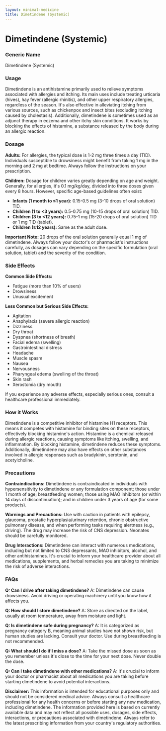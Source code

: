 ```yaml
---
layout: minimal-medicine
title: Dimetindene (Systemic)
---
```


# Dimetindene (Systemic)
### Generic Name
Dimetindene (Systemic)

### Usage
Dimetindene is an antihistamine primarily used to relieve symptoms associated with allergies and itching.  Its main uses include treating urticaria (hives), hay fever (allergic rhinitis), and other upper respiratory allergies, regardless of the season. It's also effective in alleviating itching from various sources, such as chickenpox and insect bites (excluding itching caused by cholestasis).  Additionally, dimetindene is sometimes used as an adjunct therapy in eczema and other itchy skin conditions.  It works by blocking the effects of histamine, a substance released by the body during an allergic reaction.

### Dosage
**Adults:** For allergies, the typical dose is 1-2 mg three times a day (TID).  Individuals susceptible to drowsiness might benefit from taking 1 mg in the morning and 2 mg at bedtime.  Always follow the instructions on your prescription.

**Children:** Dosage for children varies greatly depending on age and weight.  Generally, for allergies, it's 0.1 mg/kg/day, divided into three doses given every 8 hours.  However, specific age-based guidelines often exist:

* **Infants (1 month to ≤1 year):** 0.15-0.5 mg (3-10 drops of oral solution) TID.
* **Children (1 to <3 years):** 0.5-0.75 mg (10-15 drops of oral solution) TID.
* **Children (3 to <12 years):** 0.75-1 mg (15-20 drops of oral solution) TID or 1 mg TID (tablet).
* **Children (≥12 years):**  Same as the adult dose.

**Important Note:**  20 drops of the oral solution generally equal 1 mg of dimetindene.  Always follow your doctor's or pharmacist's instructions carefully, as dosages can vary depending on the specific formulation (oral solution, tablet) and the severity of the condition.


### Side Effects
**Common Side Effects:**

* Fatigue (more than 10% of users)
* Drowsiness
* Unusual excitement


**Less Common but Serious Side Effects:**

* Agitation
* Anaphylaxis (severe allergic reaction)
* Dizziness
* Dry throat
* Dyspnea (shortness of breath)
* Facial edema (swelling)
* Gastrointestinal distress
* Headache
* Muscle spasm
* Nausea
* Nervousness
* Pharyngeal edema (swelling of the throat)
* Skin rash
* Xerostomia (dry mouth)

If you experience any adverse effects, especially serious ones, consult a healthcare professional immediately.


### How it Works
Dimetindene is a competitive inhibitor of histamine H1 receptors.  This means it competes with histamine for binding sites on these receptors, effectively blocking histamine's action.  Histamine is a chemical released during allergic reactions, causing symptoms like itching, swelling, and inflammation.  By blocking histamine, dimetindene reduces these symptoms.  Additionally, dimetindene may also have effects on other substances involved in allergic responses such as bradykinin, serotonin, and acetylcholine.

### Precautions
**Contraindications:**  Dimetindene is contraindicated in individuals with hypersensitivity to dimetindene or any formulation component; those under 1 month of age; breastfeeding women; those using MAO inhibitors (or within 14 days of discontinuation); and in children under 3 years of age (for some products).

**Warnings and Precautions:** Use with caution in patients with epilepsy, glaucoma, prostatic hyperplasia/urinary retention, chronic obstructive pulmonary disease, and when performing tasks requiring alertness (e.g., driving).  The drug may increase the risk of CNS depression.  Neonates should be carefully monitored.


**Drug Interactions:** Dimetindene can interact with numerous medications, including but not limited to CNS depressants, MAO inhibitors, alcohol, and other antihistamines.  It's crucial to inform your healthcare provider about all medications, supplements, and herbal remedies you are taking to minimize the risk of adverse interactions.

### FAQs

**Q: Can I drive after taking dimetindene?**  A: Dimetindene can cause drowsiness. Avoid driving or operating machinery until you know how it affects you.

**Q: How should I store dimetindene?** A: Store as directed on the label, usually at room temperature, away from moisture and light.

**Q: Is dimetindene safe during pregnancy?** A:  It is categorized as pregnancy category B, meaning animal studies have not shown risk, but human studies are lacking. Consult your doctor.  Use during breastfeeding is not recommended.

**Q: What should I do if I miss a dose?** A: Take the missed dose as soon as you remember unless it's close to the time for your next dose. Never double the dose.

**Q: Can I take dimetindene with other medications?** A:  It's crucial to inform your doctor or pharmacist about all medications you are taking before starting dimetindene to avoid potential interactions.


**Disclaimer:** This information is intended for educational purposes only and should not be considered medical advice. Always consult a healthcare professional for any health concerns or before starting any new medication, including dimetindene.  The information provided here is based on currently available data and may not reflect all possible uses, dosages, side effects, interactions, or precautions associated with dimetindene. Always refer to the latest prescribing information from your country's regulatory authorities.
